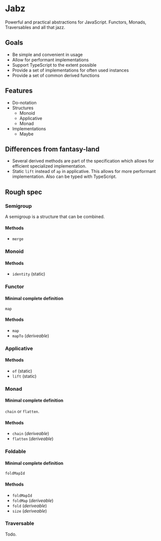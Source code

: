 # Jabz

Powerful and practical abstractions for JavaScript. Functors, Monads,
Traversables and all that jazz.

## Goals

* Be simple and convenient in usage
* Allow for performant implementations
* Support TypeScript to the extent possible
* Provide a set of implementations for often used instances
* Provide a set of common derived functions

## Features

* Do-notation
* Structures
  * Monoid
  * Applicative
  * Monad
* Implementations
  * Maybe

## Differences from fantasy-land

* Several derived methods are part of the specification which allows
  for efficient specialized implementation.
* Static `lift` instead of `ap` in applicative. This allows for more
  performant implementation. Also can be typed with TypeScript.

## Rough spec

### Semigroup

A semigroup is a structure that can be combined.

#### Methods

* `merge`

### Monoid

#### Methods

* `identity` (static)

### Functor

#### Minimal complete definition

`map`

#### Methods

* `map`
* `mapTo` (_deriveable_)

### Applicative

#### Methods

* `of` (static)
* `lift` (static)

### Monad

#### Minimal complete definition

`chain` or `flatten`.

#### Methods

* `chain` (_deriveable_)
* `flatten` (_deriveable_)

### Foldable

#### Minimal complete definition

`foldMapId`

#### Methods

* `foldMapId`
* `foldMap` (_deriveable_)
* `fold` (_deriveable_)
* `size` (_deriveable_)

### Traversable

Todo.

